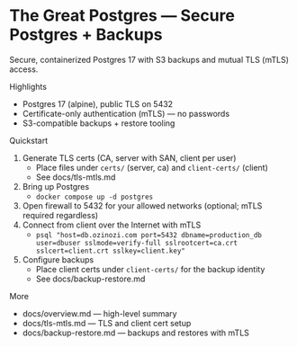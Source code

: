# The Great Postgres — Secure Postgres + Backups

Secure, containerized Postgres 17 with S3 backups and mutual TLS (mTLS) access.

Highlights
- Postgres 17 (alpine), public TLS on 5432
- Certificate-only authentication (mTLS) — no passwords
- S3-compatible backups + restore tooling

Quickstart
1) Generate TLS certs (CA, server with SAN, client per user)
   - Place files under `certs/` (server, ca) and `client-certs/` (client)
   - See docs/tls-mtls.md
2) Bring up Postgres
   - `docker compose up -d postgres`
3) Open firewall to 5432 for your allowed networks (optional; mTLS required regardless)
4) Connect from client over the Internet with mTLS
   - `psql "host=db.ozinozi.com port=5432 dbname=production_db user=dbuser sslmode=verify-full sslrootcert=ca.crt sslcert=client.crt sslkey=client.key"`
5) Configure backups
   - Place client certs under `client-certs/` for the backup identity
   - See docs/backup-restore.md

More
- docs/overview.md — high-level summary
- docs/tls-mtls.md — TLS and client cert setup
- docs/backup-restore.md — backups and restores with mTLS
